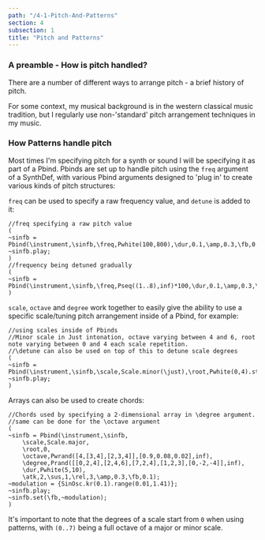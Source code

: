 ```yaml
---
path: "/4-1-Pitch-And-Patterns"
section: 4
subsection: 1
title: "Pitch and Patterns"
---
```


### A preamble - How is pitch handled?

There are a number of different ways to arrange pitch - a brief history of pitch.

For some context, my musical background is in the western classical music tradition, but I regularly use non-'standard' pitch arrangement techniques in my music.

### How Patterns handle pitch

Most times I'm specifying pitch for a synth or sound I will be specifying it as part of a Pbind. Pbinds are set up to handle pitch using the `freq` argument of a SynthDef, with various Pbind arguments designed to 'plug in' to create various kinds of pitch structures:

`freq` can be used to specify a raw frequency value, and `detune` is added to it:
```supercollider
//freq specifying a raw pitch value
(
~sinfb = Pbind(\instrument,\sinfb,\freq,Pwhite(100,800),\dur,0.1,\amp,0.3,\fb,0.1,\rel,0.3);
~sinfb.play;
)
//frequency being detuned gradually
(
~sinfb = Pbind(\instrument,\sinfb,\freq,Pseq((1..8),inf)*100,\dur,0.1,\amp,0.3,\fb,0.4,\rel,1,\detune,Pseq((1..400),inf));
)
```
`scale`, `octave` and `degree` work together to easily give the ability to use a specific scale/tuning pitch arrangement inside of a Pbind, for example:
```supercollider
//using scales inside of Pbinds
//Minor scale in Just intonation, octave varying between 4 and 6, root note varying between 0 and 4 each scale repetition.
//\detune can also be used on top of this to detune scale degrees
(
~sinfb = Pbind(\instrument,\sinfb,\scale,Scale.minor(\just),\root,Pwhite(0,4).stutter(8),\octave,Pwhite(4,6).stutter(8),\degree,Pseq((0..7),inf),\dur,0.25,\amp,0.3,\fb,1,\rel,0.2);
~sinfb.play;
)
```

Arrays can also be used to create chords:
```supercollider
//Chords used by specifying a 2-dimensional array in \degree argument.
//same can be done for the \octave argument
(
~sinfb = Pbind(\instrument,\sinfb,
	\scale,Scale.major,
	\root,0,
	\octave,Pwrand([4,[3,4],[2,3,4]],[0.9,0.08,0.02],inf),
	\degree,Prand([[0,2,4],[2,4,6],[7,2,4],[1,2,3],[0,-2,-4]],inf),
	\dur,Pwhite(5,10),
	\atk,2,\sus,1,\rel,3,\amp,0.3,\fb,0.1);
~modulation = {SinOsc.kr(0.1).range(0.01,1.41)};
~sinfb.play;
~sinfb.set(\fb,~modulation);
)
```

It's important to note that the degrees of a scale start from `0` when using patterns, with `(0..7)` being a full octave of a major or minor scale.
